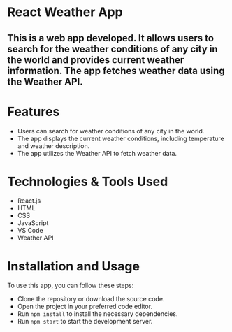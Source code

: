 # React Weather App
<h2>
This is a web app developed. It allows users to search for the weather conditions of any city in the world and provides current weather information. The app fetches weather data using the Weather API.
</h2>

# Features
- Users can search for weather conditions of any city in the world.
- The app displays the current weather conditions, including temperature and weather description.
- The app utilizes the Weather API to fetch weather data.

# Technologies & Tools Used
- React.js
- HTML
- CSS
- JavaScript
- VS Code
- Weather API

# Installation and Usage
To use this app, you can follow these steps:

- Clone the repository or download the source code.
- Open the project in your preferred code editor.
- Run  `npm install` to install the necessary dependencies.
- Run `npm start` to start the development server.



